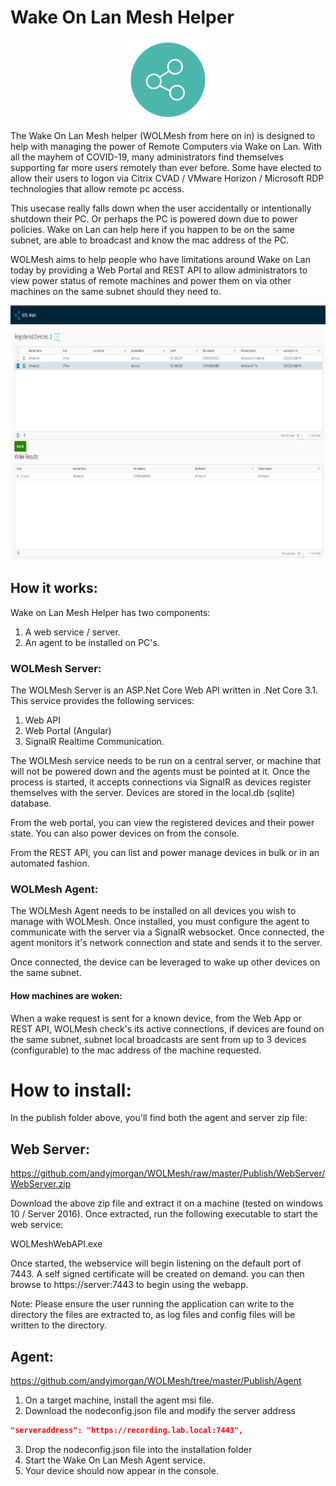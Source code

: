 # Wake On Lan Mesh Helper
<p align="center">
  <img src="https://github.com/andyjmorgan/WOLMesh/blob/master/Icons/icon128.png?raw=true"/>
</p>

The Wake On Lan Mesh helper (WOLMesh from here on in) is designed to help with managing the power of Remote Computers via Wake on Lan. With all the mayhem of COVID-19, many administrators find themselves supporting far more users remotely than ever before. Some have elected to allow their users to logon via Citrix CVAD / VMware Horizon / Microsoft RDP technologies that allow remote pc access.

This usecase really falls down when the user accidentally or intentionally shutdown their PC. Or perhaps the PC is powered down due to power policies. Wake on Lan can help here if you happen to be on the same subnet, are able to broadcast and know the mac address of the PC.

WOLMesh aims to help people who have limitations around Wake on Lan today by providing a Web Portal and REST API to allow administrators to view power status of remote machines and power them on via other machines on the same subnet should they need to.

<p align="center">
  <img src="https://github.com/andyjmorgan/WOLMesh/raw/master/WOL%20Mesh%20Preview.png" width=900 height=408>
</p>

## How it works:

Wake on Lan Mesh Helper has two components:

1. A web service / server.
2. An agent to be installed on PC's.


### WOLMesh Server:

The WOLMesh Server is an ASP.Net Core Web API written in .Net Core 3.1. This service provides the following services:

1. Web API
2. Web Portal (Angular)
3. SignalR Realtime Communication.

The WOLMesh service needs to be run on a central server, or machine that will not be powered down and the agents must be pointed at it. Once the process is started, it accepts connections via SignalR as devices register themselves with the server. Devices are stored in the local.db (sqlite) database.

From the web portal, you can view the registered devices and their power state. You can also power devices on from the console.

From the REST API, you can list and power manage devices in bulk or in an automated fashion.

### WOLMesh Agent:

The WOLMesh Agent needs to be installed on all devices you wish to manage with WOLMesh. Once installed, you must configure the agent to communicate with the server via a SignalR websocket. Once connected, the agent monitors it's network connection and state and sends it to the server.

Once connected, the device can be leveraged to wake up other devices on the same subnet.

#### How machines are woken:

When a wake request is sent for a known device, from the Web App or REST API, WOLMesh check's its active connections, if devices are found on the same subnet, subnet local broadcasts are sent from up to 3 devices (configurable) to the mac address of the machine requested.

# How to install:

In the publish folder above, you'll find both the agent and server zip file:

## Web Server:

https://github.com/andyjmorgan/WOLMesh/raw/master/Publish/WebServer/WebServer.zip

Download the above zip file and extract it on a machine (tested on windows 10 / Server 2016). Once extracted, run the following executable to start the web service: 

WOLMeshWebAPI.exe

Once started, the webservice will begin listening on the default port of 7443. A self signed certificate will be created on demand. you can then browse to https://server:7443 to begin using the webapp.

Note: Please ensure the user running the application can write to the directory the files are extracted to, as log files and config files will be written to the directory.

## Agent:

https://github.com/andyjmorgan/WOLMesh/tree/master/Publish/Agent

1. On a target machine, install the agent msi file. 
2. Download the nodeconfig.json file and modify the server address

```json
"serveraddress": "https://recording.lab.local:7443",
```

3. Drop the nodeconfig.json file into the installation folder
4. Start the Wake On Lan Mesh Agent service.
5. Your device should now appear in the console.
